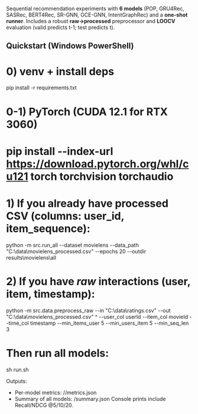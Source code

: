 Sequential recommendation experiments with **6 models** (POP, GRU4Rec, SASRec, BERT4Rec, SR-GNN, GCE-GNN, IntentGraphRec)
and a **one-shot runner**. Includes a robust **raw→processed** preprocessor and **LOOCV** evaluation (valid predicts t-1; test predicts t).

## Quickstart (Windows PowerShell)
# 0) venv + install deps
pip install -r requirements.txt
# 0-1) PyTorch (CUDA 12.1 for RTX 3060)
# pip install --index-url https://download.pytorch.org/whl/cu121 torch torchvision torchaudio

# 1) If you already have processed CSV (columns: user_id, item_sequence):
python -m src.run_all --dataset movielens --data_path "C:\data\movielens_processed.csv" --epochs 20 --outdir results\movielens\all

# 2) If you have *raw* interactions (user, item, timestamp):
python -m src.data.preprocess_raw --in "C:\data\ratings.csv" --out "C:\data\movielens_processed.csv" ^
  --user_col userId --item_col movieId --time_col timestamp --min_items_user 5 --min_users_item 5 --min_seq_len 3

#    Then run all models:
sh run.sh

Outputs:
- Per-model metrics: <outdir>/<model>/metrics.json
- Summary of all models: <outdir>/summary.json
Console prints include Recall/NDCG @5/10/20.

